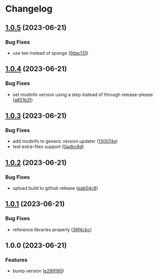 # Changelog

## [1.0.5](https://github.com/Nulliel-VintageStory/WaypointTogether/compare/v1.0.4...v1.0.5) (2023-06-21)


### Bug Fixes

* use tee instead of sponge ([9dac131](https://github.com/Nulliel-VintageStory/WaypointTogether/commit/9dac13188275df1e9043fd619ba29bc2afc855d4))

## [1.0.4](https://github.com/Nulliel-VintageStory/WaypointTogether/compare/v1.0.3...v1.0.4) (2023-06-21)


### Bug Fixes

* set modinfo version using a step instead of through release-please ([a851b2f](https://github.com/Nulliel-VintageStory/WaypointTogether/commit/a851b2fd9e8a722cac1e7648a060fa09cdf4a32d))

## [1.0.3](https://github.com/Nulliel-VintageStory/WaypointTogether/compare/v1.0.2...v1.0.3) (2023-06-21)


### Bug Fixes

* add modinfo to generic version updater ([130074e](https://github.com/Nulliel-VintageStory/WaypointTogether/commit/130074e3c159e7994adb77dd010b0d10e0565658))
* test extra-files support ([0adbc8d](https://github.com/Nulliel-VintageStory/WaypointTogether/commit/0adbc8d63ae13b8fd001847241e78b512b3e3a8b))

## [1.0.2](https://github.com/Nulliel-VintageStory/WaypointTogether/compare/v1.0.1...v1.0.2) (2023-06-21)


### Bug Fixes

* upload build to github release ([eab04c8](https://github.com/Nulliel-VintageStory/WaypointTogether/commit/eab04c8e679e9be72e1643898a8783e40a5d2abf))

## [1.0.1](https://github.com/Nulliel-VintageStory/WaypointTogether/compare/v1.0.0...v1.0.1) (2023-06-21)


### Bug Fixes

* reference libraries properly ([36f4cbc](https://github.com/Nulliel-VintageStory/WaypointTogether/commit/36f4cbc894df6157708e57f172eeecb44b3b7258))

## 1.0.0 (2023-06-21)


### Features

* bump version ([e299190](https://github.com/Nulliel-VintageStory/WaypointTogether/commit/e299190316a9d55938f2e522e5d6f2c9ae6db577))
